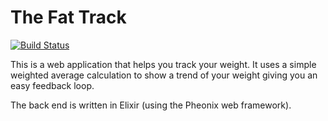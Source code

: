 # The Fat Track

[![Build Status](https://travis-ci.org/verdammelt/exfattrack.svg?branch=master)](https://travis-ci.org/verdammelt/exfattrack)


This is a web application that helps you track your weight. It uses a
simple weighted average calculation to show a trend of your weight
giving you an easy feedback loop.

The back end is written in Elixir (using the Pheonix web framework).

